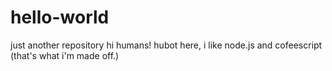 # hello-world
just another repository
hi humans!
hubot here, i like node.js and cofeescript (that's what i'm made off.)
